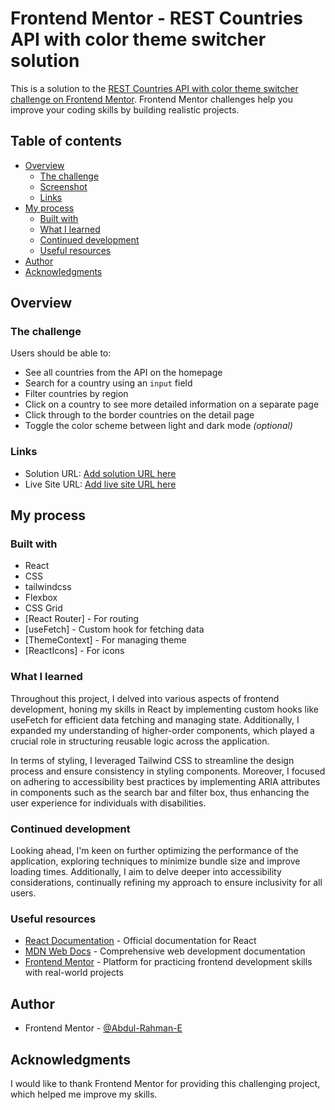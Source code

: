 # Frontend Mentor - REST Countries API with color theme switcher solution

This is a solution to the [REST Countries API with color theme switcher challenge on Frontend Mentor](https://www.frontendmentor.io/challenges/rest-countries-api-with-color-theme-switcher-5cacc469fec04111f7b848ca). Frontend Mentor challenges help you improve your coding skills by building realistic projects.

## Table of contents

- [Overview](#overview)
  - [The challenge](#the-challenge)
  - [Screenshot](#screenshot)
  - [Links](#links)
- [My process](#my-process)
  - [Built with](#built-with)
  - [What I learned](#what-i-learned)
  - [Continued development](#continued-development)
  - [Useful resources](#useful-resources)
- [Author](#author)
- [Acknowledgments](#acknowledgments)

## Overview

### The challenge

Users should be able to:

- See all countries from the API on the homepage
- Search for a country using an `input` field
- Filter countries by region
- Click on a country to see more detailed information on a separate page
- Click through to the border countries on the detail page
- Toggle the color scheme between light and dark mode _(optional)_

### Links

- Solution URL: [Add solution URL here](https://your-solution-url.com)
- Live Site URL: [Add live site URL here](https://your-live-site-url.com)

## My process

### Built with

- React
- CSS
- tailwindcss
- Flexbox
- CSS Grid
- [React Router] - For routing
- [useFetch] - Custom hook for fetching data
- [ThemeContext] - For managing theme
- [ReactIcons] - For icons

### What I learned

Throughout this project, I delved into various aspects of frontend development, honing my skills in React by implementing custom hooks like useFetch for efficient data fetching and managing state. Additionally, I expanded my understanding of higher-order components, which played a crucial role in structuring reusable logic across the application.

In terms of styling, I leveraged Tailwind CSS to streamline the design process and ensure consistency in styling components. Moreover, I focused on adhering to accessibility best practices by implementing ARIA attributes in components such as the search bar and filter box, thus enhancing the user experience for individuals with disabilities.

### Continued development

Looking ahead, I'm keen on further optimizing the performance of the application, exploring techniques to minimize bundle size and improve loading times. Additionally, I aim to delve deeper into accessibility considerations, continually refining my approach to ensure inclusivity for all users.

### Useful resources

- [React Documentation](https://reactjs.org/docs/getting-started.html) - Official documentation for React
- [MDN Web Docs](https://developer.mozilla.org/en-US/) - Comprehensive web development documentation
- [Frontend Mentor](https://www.frontendmentor.io/solutions) - Platform for practicing frontend development skills with real-world projects

## Author

- Frontend Mentor - [@Abdul-Rahman-E](https://www.frontendmentor.io/profile/Abdul-Rahman-E)

## Acknowledgments

I would like to thank Frontend Mentor for providing this challenging project, which helped me improve my skills.
